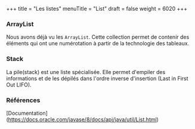 +++
title = "Les listes"
menuTitle = "List"
draft = false
weight = 6020
+++

### ArrayList
Nous avons déjà vu les `ArrayList`. Cette collection permet de contenir des éléments qui ont une numérotation à partir de la technologie des tableaux.

### Stack
La pile(stack) est une liste spécialisée. Elle permet d'empiler des informations et de les dépilés dans l'ordre inverse d'insertion (Last in First Out LIFO).

### Références
[Documentation] (https://docs.oracle.com/javase/8/docs/api/java/util/List.html)
